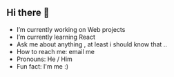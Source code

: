 ## Hi there 👋

<!--
**nx7iz/nx7iz** is a ✨ _special_ ✨ repository because its `README.md` (this file) appears on your GitHub profile.

Here are some ideas to get you started:

- 👯 I’m looking to collaborate on ...
- 🤔 I’m looking for help with ...

-->

- I’m currently working on Web projects
- I’m currently learning React
- Ask me about anything , at least i should know that ..
- How to reach me: email me
- Pronouns: He / Him
- Fun fact: I'm me :)

